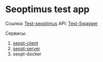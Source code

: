 # Seoptimus test app

Ссылка: [Test-seoptimus](https://test-seopt.lampymarket.com/)
API: [Test-Swagger](https://test-seopt.lampymarket.com/api/docs)

Сервисы:
1) [seopt-client](https://github.com/SouryuuAsuka/seopt-client)
2) [seopt-server](https://github.com/SouryuuAsuka/seopt-server)
3) seopt-docker

